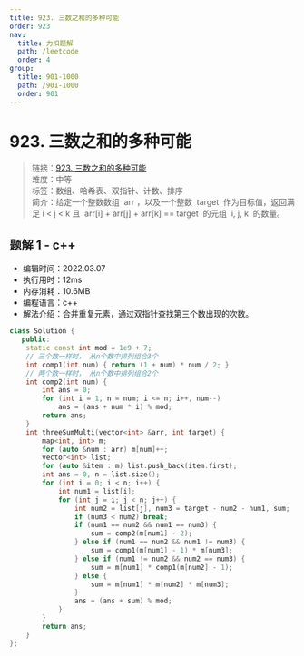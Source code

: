 ```yaml
---
title: 923. 三数之和的多种可能
order: 923
nav:
  title: 力扣题解
  path: /leetcode
  order: 4
group:
  title: 901-1000
  path: /901-1000
  order: 901
---
```


# 923. 三数之和的多种可能

> 链接：[923. 三数之和的多种可能](https://leetcode-cn.com/problems/3sum-with-multiplicity/)  
> 难度：中等  
> 标签：数组、哈希表、双指针、计数、排序  
> 简介：给定一个整数数组  arr ，以及一个整数  target  作为目标值，返回满足 i < j < k 且  arr[i] + arr[j] + arr[k] == target  的元组  i, j, k  的数量。

## 题解 1 - c++

- 编辑时间：2022.03.07
- 执行用时：12ms
- 内存消耗：10.6MB
- 编程语言：c++
- 解法介绍：合并重复元素，通过双指针查找第三个数出现的次数。

```cpp
class Solution {
   public:
    static const int mod = 1e9 + 7;
    // 三个数一样时， 从n个数中排列组合3个
    int comp1(int num) { return (1 + num) * num / 2; }
    // 两个数一样时， 从n个数中排列组合2个
    int comp2(int num) {
        int ans = 0;
        for (int i = 1, n = num; i <= n; i++, num--)
            ans = (ans + num * i) % mod;
        return ans;
    }
    int threeSumMulti(vector<int> &arr, int target) {
        map<int, int> m;
        for (auto &num : arr) m[num]++;
        vector<int> list;
        for (auto &item : m) list.push_back(item.first);
        int ans = 0, n = list.size();
        for (int i = 0; i < n; i++) {
            int num1 = list[i];
            for (int j = i; j < n; j++) {
                int num2 = list[j], num3 = target - num2 - num1, sum;
                if (num3 < num2) break;
                if (num1 == num2 && num1 == num3) {
                    sum = comp2(m[num1] - 2);
                } else if (num1 == num2 && num1 != num3) {
                    sum = comp1(m[num1] - 1) * m[num3];
                } else if (num1 != num2 && num2 == num3) {
                    sum = m[num1] * comp1(m[num2] - 1);
                } else {
                    sum = m[num1] * m[num2] * m[num3];
                }
                ans = (ans + sum) % mod;
            }
        }
        return ans;
    }
};
```
